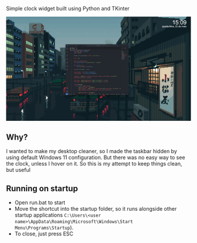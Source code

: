 Simple clock widget built using Python and TKinter

![screenshot](/screenshot-clock.png)

## Why?
I wanted to make my desktop cleaner, so I made the taskbar hidden by using default Windows 11 configuration. But there was no easy way to see the clock, unless I hover on it. So this is my attempt to keep things clean, but useful

## Running on startup

- Open run.bat to start
- Move the shortcut into the startup folder, so it runs alongside other startup applications `C:\Users\<user name>\AppData\Roaming\Microsoft\Windows\Start Menu\Programs\Startup`).
- To close, just press ESC

